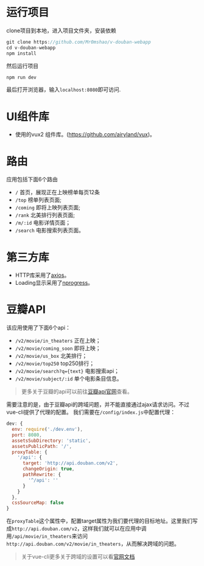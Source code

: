 # 运行项目
clone项目到本地，进入项目文件夹，安装依赖
```javascript
git clone https://github.com/Mr0mshao/v-douban-webapp
cd v-douban-webapp
npm install
```
然后运行项目
```javascript
npm run dev
```

最后打开浏览器，输入`localhost:8080`即可访问.

# UI组件库
* 使用的vux2 组件库。(https://github.com/airyland/vux)。

# 路由
应用包括下面6个路由
* `/` 首页，展现正在上映榜单每页12条
* `/top` 榜单列表页面;
* `/coming` 即将上映列表页面;
* `/rank` 北美排行列表页面;
* `/m/:id` 电影详情页面；
* `/search` 电影搜索列表页面。

# 第三方库
* HTTP库采用了[axios](https://github.com/mzabriskie/axios)。
* Loading显示采用了[nprogress](https://github.com/rstacruz/nprogress/)。

# 豆瓣API
该应用使用了下面6个api：
* `/v2/movie/in_theaters` 正在上映；
* `/v2/movie/coming_soon` 即将上映；
* `/v2/movie/us_box` 北美排行；
* `/v2/movie/top250` top250排行；
* `/v2/movie/search?q={text}` 电影搜索api；
* `/v2/movie/subject/:id` 单个电影条目信息。

>更多关于豆瓣的api可以前往[豆瓣api官网](https://developers.douban.com/wiki/?title=guide)查看。

需要注意的是，由于豆瓣api的跨域问题，并不能直接通过ajax请求访问。不过vue-cli提供了代理的配置。
我们需要在`/config/index.js`中配置代理：
```javascript
dev: {
  env: require('./dev.env'),
  port: 8080,
  assetsSubDirectory: 'static',
  assetsPublicPath: '/',
  proxyTable: {
    '/api': {
      target: 'http://api.douban.com/v2',
      changeOrigin: true,
      pathRewrite: {
        '^/api': ''
      }
    }
  },
  cssSourceMap: false
}
```
在`proxyTable`这个属性中，配置target属性为我们要代理的目标地址。这里我们写成`http://api.douban.com/v2`，这样我们就可以在应用中调用`/api/movie/in_theaters`来访问`http://api.douban.com/v2/movie/in_theaters`，从而解决跨域的问题。
>关于vue-cli更多关于跨域的设置可以看[官网文档](http://vuejs-templates.github.io/webpack/)
